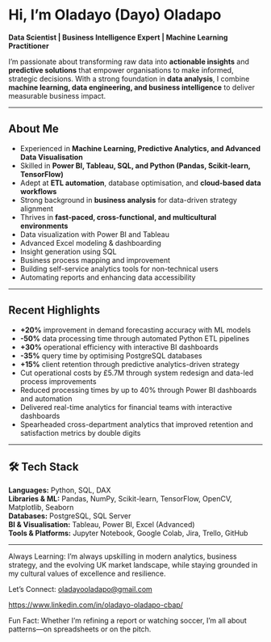 #  Hi, I’m Oladayo (Dayo) Oladapo  

 **Data Scientist | Business Intelligence Expert | Machine Learning Practitioner**  

I’m passionate about transforming raw data into **actionable insights** and **predictive solutions** that empower organisations to make informed, strategic decisions. With a strong foundation in **data analysis**, I combine **machine learning, data engineering, and business intelligence** to deliver measurable business impact.  

---

## About Me  
- Experienced in **Machine Learning, Predictive Analytics, and Advanced Data Visualisation**  
- Skilled in **Power BI, Tableau, SQL, and Python (Pandas, Scikit-learn, TensorFlow)**  
- Adept at **ETL automation**, database optimisation, and **cloud-based data workflows**  
- Strong background in **business analysis** for data-driven strategy alignment  
- Thrives in **fast-paced, cross-functional, and multicultural environments**
- Data visualization with Power BI and Tableau
- Advanced Excel modeling & dashboarding
- Insight generation using SQL
- Business process mapping and improvement
- Building self-service analytics tools for non-technical users
- Automating reports and enhancing data accessibility

---

## Recent Highlights  
- **+20%** improvement in demand forecasting accuracy with ML models  
- **-50%** data processing time through automated Python ETL pipelines  
- **+30%** operational efficiency with interactive BI dashboards  
- **-35%** query time by optimising PostgreSQL databases  
- **+15%** client retention through predictive analytics-driven strategy
- Cut operational costs by £5.7M through system redesign and data-led process improvements
- Reduced processing times by up to 40% through Power BI dashboards and automation
- Delivered real-time analytics for financial teams with interactive dashboards
- Spearheaded cross-department analytics that improved retention and satisfaction metrics by double digits 

---

## 🛠️ Tech Stack  
**Languages:** Python, SQL, DAX  
**Libraries & ML:** Pandas, NumPy, Scikit-learn, TensorFlow, OpenCV, Matplotlib, Seaborn  
**Databases:** PostgreSQL, SQL Server  
**BI & Visualisation:** Tableau, Power BI, Excel (Advanced)  
**Tools & Platforms:** Jupyter Notebook, Google Colab, Jira, Trello, GitHub  

---

Always Learning:
I’m always upskilling in modern analytics, business strategy, and the evolving UK market landscape, while staying grounded in my cultural values of excellence and resilience.

Let’s Connect:
oladayooladapo@gmail.com

https://www.linkedin.com/in/oladayo-oladapo-cbap/

Fun Fact:
Whether I’m refining a report or watching soccer, I’m all about patterns—on spreadsheets or on the pitch. 
